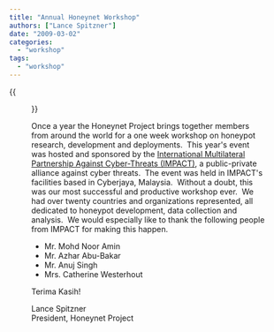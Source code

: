 ```yaml
---
title: "Annual Honeynet Workshop"
authors: ["Lance Spitzner"]
date: "2009-03-02"
categories:
  - "workshop"
tags:
  - "workshop"
---
```

{{<figure src="images/banner.png" alt="Banner" width="50%">}}

Once a year the Honeynet Project brings together members from around the world for a one week workshop on honeypot research, development and deployments.  This year's event was hosted and sponsored by the [International Multilateral Partnership Against Cyber-Threats (IMPACT)](http://www.impact-alliance.org/), a public-private alliance against cyber threats.  The event was held in IMPACT's facilities based in Cyberjaya, Malaysia.  Without a doubt, this was our most successful and productive workshop ever.  We had over twenty countries and organizations represented, all dedicated to honeypot development, data collection and analysis.  We would especially like to thank the following people from IMPACT for making this happen.

- Mr. Mohd Noor Amin
- Mr. Azhar Abu-Bakar
- Mr. Anuj Singh
- Mrs. Catherine Westerhout

Terima Kasih!

Lance Spitzner  
President, Honeynet Project
